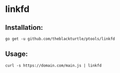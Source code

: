 # linkfd

## Installation:
```
go get -u github.com/theblackturtle/ptools/linkfd
```
## Usage:
```
curl -s https://domain.com/main.js | linkfd
```